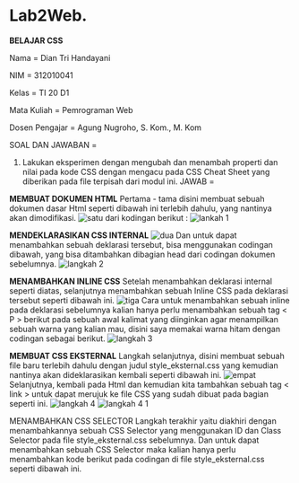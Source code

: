 # Lab2Web.
**BELAJAR CSS**

Nama 			= Dian Tri Handayani 

NIM			= 312010041

Kelas			= TI 20 D1

Mata Kuliah		= Pemrograman Web

Dosen Pengajar	= Agung Nugroho, S. Kom., M. Kom

SOAL DAN JAWABAN =
1. Lakukan eksperimen dengan mengubah dan menambah properti dan nilai pada kode CSS dengan mengacu pada CSS Cheat Sheet yang diberikan pada file terpisah dari modul ini.
JAWAB =

**MEMBUAT DOKUMEN HTML**
Pertama - tama disini membuat sebuah dokumen dasar Html seperti dibawah ini terlebih dahulu, yang nantinya akan dimodifikasi.
![satu](https://user-images.githubusercontent.com/101880835/160219386-a1fe9514-6842-46db-aba1-361e6b6af878.png)
dari kodingan berikut :
![lankah 1](https://user-images.githubusercontent.com/101880835/160219458-10737d75-dba8-4f3f-a16c-6518de6040e9.png)

**MENDEKLARASIKAN CSS INTERNAL**
![dua](https://user-images.githubusercontent.com/101880835/160219640-70c12c38-7725-4677-83e4-2d7cf9eec607.png)
Dan untuk dapat menambahkan sebuah deklarasi tersebut, bisa menggunakan codingan dibawah, yang bisa ditambahkan dibagian head dari codingan dokumen sebelumnya.
![langkah 2](https://user-images.githubusercontent.com/101880835/160219630-8310ac7f-4c51-444d-9d64-59667272caa8.png)

**MENAMBAHKAN INLINE CSS**
Setelah menambahkan deklarasi internal seperti diatas, selanjutnya menambahkan sebuah Inline CSS pada deklarasi tersebut seperti dibawah ini.
![tiga](https://user-images.githubusercontent.com/101880835/160219906-7c404e79-a2fb-4c31-986f-2f76cc9ffe91.png)
Cara untuk menambahkan sebuah inline pada deklarasi sebelumnya kalian hanya perlu menambahkan sebuah tag < P > berikut pada sebuah awal kalimat yang diinginkan agar menampilkan sebuah warna yang kalian mau, disini saya memakai warna hitam dengan codingan sebagai berikut.
![langkah 3](https://user-images.githubusercontent.com/101880835/160219896-b53f4ec3-d214-473d-ace2-31e9b7b65996.png)

**MEMBUAT CSS EKSTERNAL**
Langkah selanjutnya, disini membuat sebuah file baru terlebih dahulu dengan judul style_eksternal.css yang kemudian nantinya akan dideklarasikan kembali seperti dibawah ini.
![empat](https://user-images.githubusercontent.com/101880835/160220937-a184ab34-100e-4de5-9332-98e7af6b07d2.png)
Selanjutnya, kembali pada Html dan kemudian kita tambahkan sebuah tag < link > untuk dapat merujuk ke file CSS yang sudah dibuat pada bagian seperti ini.
![langkah 4](https://user-images.githubusercontent.com/101880835/160220942-c358f2e2-8a4a-4b6a-a8a7-be2a8f3f3f3c.png)
![langkah 4 1](https://user-images.githubusercontent.com/101880835/160220952-046dcd78-5871-48c7-925c-c2e14807b90d.png)

MENAMBAHKAN CSS SELECTOR
Langkah terakhir yaitu diakhiri dengan menambahkannya sebuah CSS Selector yang menggunakan ID dan Class Selector pada file style_eksternal.css sebelumnya.
Dan untuk dapat menambahkan sebuah CSS Selector maka kalian hanya perlu menambahkan kode berikut pada codingan di file style_eksternal.css seperti dibawah ini.

